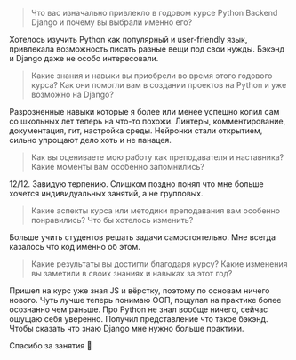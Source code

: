 > Что вас изначально привлекло в годовом курсе Python Backend Django и почему вы выбрали именно его?

Хотелось изучить Python как популярный и user-friendly язык, привлекала возможность писать разные вещи под свои нужды. Бэкэнд и Django даже не особо интересовали.

> Какие знания и навыки вы приобрели во время этого годового курса? Как они помогли вам в создании проектов на Python и уже возможно на Django?

Разрозненные навыки которые я более или менее успешно копил сам со школьных лет теперь на что-то похожи. Линтеры, комментирование, документация, гит, настройка среды. Нейронки стали открытием, сильно упрощают дело хоть и не панацея.

> Как вы оцениваете мою работу как преподавателя и наставника? Какие моменты вам особенно запомнились?

12/12. Завидую терпению. Слишком поздно понял что мне больше хочется индивидуальных занятий, а не групповых.

> Какие аспекты курса или методики преподавания вам особенно понравились? Что бы хотелось изменить?

Больше учить студентов решать задачи самостоятельно. Мне всегда казалось что код именно об этом.

> Какие результаты вы достигли благодаря курсу? Какие изменения вы заметили в своих знаниях и навыках за этот год?

Пришел на курс уже зная JS и вёрстку, поэтому по основам ничего нового. Чуть лучше теперь понимаю ООП, пощупал на практике более осознанно чем раньше. Про Python не знал вообще ничего, сейчас ощущаю себя уверенно. Получил представление что такое бэкэнд. Чтобы сказать что знаю Django мне нужно больше практики.

Спасибо за занятия 🎉